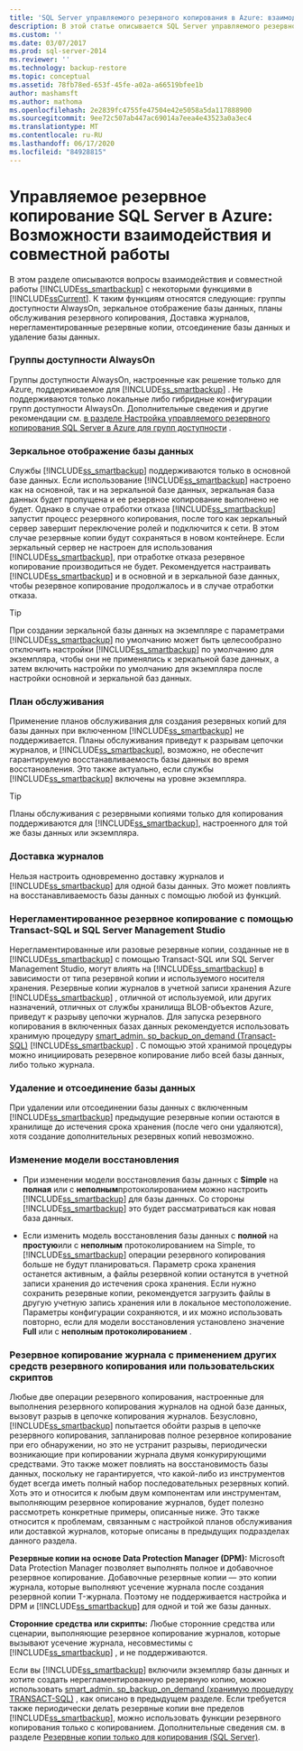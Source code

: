 ```yaml
---
title: 'SQL Server управляемого резервного копирования в Azure: взаимодействие и сосуществование | Документация Майкрософт'
description: В этой статье описывается SQL Server управляемого резервного копирования для Microsoft Azure взаимодействия и сосуществования с несколькими функциями в SQL Server 2014.
ms.custom: ''
ms.date: 03/07/2017
ms.prod: sql-server-2014
ms.reviewer: ''
ms.technology: backup-restore
ms.topic: conceptual
ms.assetid: 78fb78ed-653f-45fe-a02a-a66519bfee1b
author: mashamsft
ms.author: mathoma
ms.openlocfilehash: 2e2839fc4755fe47504e42e5058a5da117888900
ms.sourcegitcommit: 9ee72c507ab447ac69014a7eea4e43523a0a3ec4
ms.translationtype: MT
ms.contentlocale: ru-RU
ms.lasthandoff: 06/17/2020
ms.locfileid: "84928815"
---
```

# <a name="sql-server-managed-backup-to-azure-interoperability-and-coexistence"></a>Управляемое резервное копирование SQL Server в Azure: Возможности взаимодействия и совместной работы
  В этом разделе описываются вопросы взаимодействия и совместной работы [!INCLUDE[ss_smartbackup](../includes/ss-smartbackup-md.md)] с некоторыми функциями в [!INCLUDE[ssCurrent](../includes/sscurrent-md.md)]. К таким функциям относятся следующие: группы доступности AlwaysOn, зеркальное отображение базы данных, планы обслуживания резервного копирования, Доставка журналов, нерегламентированные резервные копии, отсоединение базы данных и удаление базы данных.  
  
### <a name="alwayson-availability-groups"></a>Группы доступности AlwaysOn  
 Группы доступности AlwaysOn, настроенные как решение только для Azure, поддерживаемое для [!INCLUDE[ss_smartbackup](../includes/ss-smartbackup-md.md)] . Не поддерживаются только локальные либо гибридные конфигурации групп доступности AlwaysOn. Дополнительные сведения и другие рекомендации см. [в разделе Настройка управляемого резервного копирования SQL Server в Azure для групп доступности](../../2014/database-engine/setting-up-sql-server-managed-backup-to-windows-azure-for-availability-groups.md) .  
  
### <a name="database-mirroring"></a>Зеркальное отображение базы данных  
 Службы [!INCLUDE[ss_smartbackup](../includes/ss-smartbackup-md.md)] поддерживаются только в основной базе данных. Если использование [!INCLUDE[ss_smartbackup](../includes/ss-smartbackup-md.md)] настроено как на основной, так и на зеркальной базе данных, зеркальная база данных будет пропущена и ее резервное копирование выполнено не будет. Однако в случае отработки отказа [!INCLUDE[ss_smartbackup](../includes/ss-smartbackup-md.md)] запустит процесс резервного копирования, после того как зеркальный сервер завершит переключение ролей и подключится к сети. В этом случае резервные копии будут сохраняться в новом контейнере. Если зеркальный сервер не настроен для использования [!INCLUDE[ss_smartbackup](../includes/ss-smartbackup-md.md)], при отработке отказа резервное копирование производиться не будет. Рекомендуется настраивать [!INCLUDE[ss_smartbackup](../includes/ss-smartbackup-md.md)] и в основной и в зеркальной базе данных, чтобы резервное копирование продолжалось и в случае отработки отказа.  
  
> [!TIP]  
>  При создании зеркальной базы данных на экземпляре с параметрами [!INCLUDE[ss_smartbackup](../includes/ss-smartbackup-md.md)] по умолчанию может быть целесообразно отключить настройки [!INCLUDE[ss_smartbackup](../includes/ss-smartbackup-md.md)] по умолчанию для экземпляра, чтобы они не применялись к зеркальной базе данных, а затем включить настройки по умолчанию для экземпляра после настройки основной и зеркальной баз данных.  
  
### <a name="maintenance-plan"></a>План обслуживания  
 Применение планов обслуживания для создания резервных копий для базы данных при включенном [!INCLUDE[ss_smartbackup](../includes/ss-smartbackup-md.md)] не поддерживается. Планы обслуживания приведут к разрывам цепочки журналов, и [!INCLUDE[ss_smartbackup](../includes/ss-smartbackup-md.md)], возможно, не обеспечит гарантируемую восстанавливаемость базы данных во время восстановления. Это также актуально, если службы [!INCLUDE[ss_smartbackup](../includes/ss-smartbackup-md.md)] включены на уровне экземпляра.  
  
> [!TIP]  
>  Планы обслуживания с резервными копиями только для копирования поддерживаются для [!INCLUDE[ss_smartbackup](../includes/ss-smartbackup-md.md)], настроенного для той же базы данных или экземпляра.  
  
### <a name="log-shipping"></a>Доставка журналов  
 Нельзя настроить одновременно доставку журналов и [!INCLUDE[ss_smartbackup](../includes/ss-smartbackup-md.md)] для одной базы данных. Это может повлиять на восстанавливаемость базы данных с помощью любой из функций.  
  
### <a name="ad-hoc-backups-using-transact-sql-and-sql-server-management-studio"></a>Нерегламентированное резервное копирование с помощью Transact-SQL и SQL Server Management Studio  
 Нерегламентированные или разовые резервные копии, созданные не в [!INCLUDE[ss_smartbackup](../includes/ss-smartbackup-md.md)] с помощью Transact-SQL или SQL Server Management Studio, могут влиять на [!INCLUDE[ss_smartbackup](../includes/ss-smartbackup-md.md)] в зависимости от типа резервной копии и используемого носителя хранения. Резервные копии журналов в учетной записи хранения Azure [!INCLUDE[ss_smartbackup](../includes/ss-smartbackup-md.md)] , отличной от используемой, или других назначений, отличных от службы хранилища BLOB-объектов Azure, приведут к разрыву цепочки журналов. Для запуска резервного копирования в включенных базах данных рекомендуется использовать хранимую процедуру [smart_admin. sp_backup_on_demand &#40;Transact-SQL&#41;](/sql/relational-databases/system-stored-procedures/managed-backup-sp-backup-on-demand-transact-sql) [!INCLUDE[ss_smartbackup](../includes/ss-smartbackup-md.md)] . С помощью этой хранимой процедуры можно инициировать резервное копирование либо всей базы данных, либо только журнала.  
  
### <a name="drop-database-and-detach-database"></a>Удаление и отсоединение базы данных  
 При удалении или отсоединении базы данных с включенным [!INCLUDE[ss_smartbackup](../includes/ss-smartbackup-md.md)] предыдущие резервные копии остаются в хранилище до истечения срока хранения (после чего они удаляются), хотя создание дополнительных резервных копий невозможно.  
  
### <a name="changes-to-recovery-model"></a>Изменение модели восстановления  
  
-   При изменении модели восстановления базы данных с **Simple** на **полная** или с **неполным**протоколированием можно настроить [!INCLUDE[ss_smartbackup](../includes/ss-smartbackup-md.md)] для базы данных. Со стороны [!INCLUDE[ss_smartbackup](../includes/ss-smartbackup-md.md)] это будет рассматриваться как новая база данных.  
  
-   Если изменить модель восстановления базы данных с **полной** на **простую**или с **неполным** протоколированием на Simple, то [!INCLUDE[ss_smartbackup](../includes/ss-smartbackup-md.md)] операции резервного копирования больше не будут планироваться. Параметр срока хранения останется активным, а файлы резервной копии останутся в учетной записи хранения до истечения срока хранения. Если нужно сохранить резервные копии, рекомендуется загрузить файлы в другую учетную запись хранения или в локальное местоположение. Параметры конфигурации сохраняются, и их можно использовать повторно, если для модели восстановления установлено значение **Full** или с **неполным протоколированием** .  
  
### <a name="log-backups-using-other-backup-tools-or-custom-scripts"></a>Резервное копирование журнала с применением других средств резервного копирования или пользовательских скриптов  
 Любые две операции резервного копирования, настроенные для выполнения резервного копирования журналов на одной базе данных, вызовут разрыв в цепочке копирования журналов. Безусловно, [!INCLUDE[ss_smartbackup](../includes/ss-smartbackup-md.md)] попытается обойти разрыв в цепочке резервного копирования, запланировав полное резервное копирование при его обнаружении, но это не устранит разрывы, периодически возникающие при копировании журнала двумя конкурирующими средствами. Это также может повлиять на восстановимость базы данных, поскольку не гарантируется, что какой-либо из инструментов будет всегда иметь полный набор последовательных резервных копий. Хоть это и относится к любым двум компонентам или инструментам, выполняющим резервное копирование журналов, будет полезно рассмотреть конкретные примеры, описанные ниже. Это также относится к проблемам, связанным с настройкой планов обслуживания или доставкой журналов, которые описаны в предыдущих подразделах данного раздела.  
  
 **Резервные копии на основе Data Protection Manager (DPM):** Microsoft Data Protection Manager позволяет выполнять полное и добавочное резервное копирование. Добавочные резервные копии — это копии журнала, которые выполняют усечение журнала после создания резервной копии T-журнала. Поэтому не поддерживается настройка и DPM и [!INCLUDE[ss_smartbackup](../includes/ss-smartbackup-md.md)] для одной и той же базы данных.  
  
 **Сторонние средства или скрипты:** Любые сторонние средства или сценарии, выполняющие резервное копирование журналов, которые вызывают усечение журнала, несовместимы с [!INCLUDE[ss_smartbackup](../includes/ss-smartbackup-md.md)] , и не поддерживаются.  
  
 Если вы [!INCLUDE[ss_smartbackup](../includes/ss-smartbackup-md.md)] включили экземпляр базы данных и хотите создать нерегламентированную резервную копию, можно использовать [smart_admin. sp_backup_on_demand &#40;хранимую процедуру TRANSACT-SQL&#41;](/sql/relational-databases/system-stored-procedures/managed-backup-sp-backup-on-demand-transact-sql) , как описано в предыдущем разделе. Если требуется также периодически делать резервные копии вне пределов [!INCLUDE[ss_smartbackup](../includes/ss-smartbackup-md.md)], можно использовать функции резервного копирования только с копированием.  Дополнительные сведения см. в разделе [Резервные копии только для копирования (SQL Server)](../relational-databases/backup-restore/copy-only-backups-sql-server.md).  
  
  
